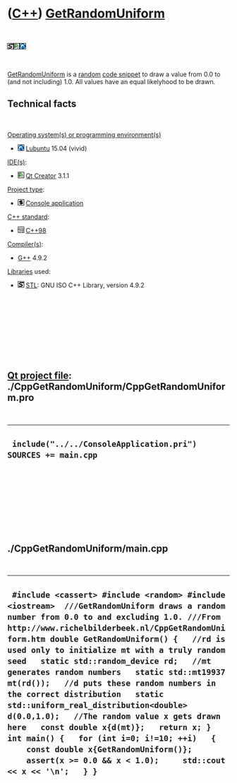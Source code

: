 
 

 

 

 

 

([C++](Cpp.md)) [GetRandomUniform](CppGetRandomUniform.md)
============================================================

 

![STL](PicStl.png)![Qt
Creator](PicQtCreator.png)![Lubuntu](PicLubuntu.png)

 

[GetRandomUniform](CppGetRandomUniform.md) is a [random](CppStdRand.mdom.md)
[code snippet](CppCodeSnippets.md) to draw a value from 0.0 to (and not
including) 1.0. All values have an equal likelyhood to be drawn.

Technical facts
---------------

 

[Operating system(s) or programming environment(s)](CppOs.md)

-   ![Lubuntu](PicLubuntu.png) [Lubuntu](CppLubuntu.md) 15.04 (vivid)

[IDE(s)](CppIde.md):

-   ![Qt Creator](PicQtCreator.png) [Qt Creator](CppQtCreator.md) 3.1.1

[Project type](CppQtProjectType.md):

-   ![console](PicConsole.png) [Console
    application](CppConsoleApplication.md)

[C++ standard](CppStandard.md):

-   ![C++98](PicCpp98.png) [C++98](Cpp98.md)

[Compiler(s)](CppCompiler.md):

-   [G++](CppGpp.md) 4.9.2

[Libraries](CppLibrary.md) used:

-   ![STL](PicStl.png) [STL](CppStl.md): GNU ISO C++ Library, version
    4.9.2

 

 

 

 

 

[Qt project file](CppQtProjectFile.md): ./CppGetRandomUniform/CppGetRandomUniform.pro
--------------------------------------------------------------------------------------

 

  ----------------------------------------------------------------
  ` include("../../ConsoleApplication.pri") SOURCES += main.cpp`
  ----------------------------------------------------------------

 

 

 

 

 

./CppGetRandomUniform/main.cpp
------------------------------

 

  ---------------------------------------------------------------------------------------------------------------------------------------------------------------------------------------------------------------------------------------------------------------------------------------------------------------------------------------------------------------------------------------------------------------------------------------------------------------------------------------------------------------------------------------------------------------------------------------------------------------------------------------------------------------------------------------------------------------------------------------------------------------
  ` #include <cassert> #include <random> #include <iostream>  ///GetRandomUniform draws a random number from 0.0 to and excluding 1.0. ///From http://www.richelbilderbeek.nl/CppGetRandomUniform.htm double GetRandomUniform() {   //rd is used only to initialize mt with a truly random seed   static std::random_device rd;   //mt generates random numbers   static std::mt19937 mt(rd());   //d puts these random numbers in the correct distribution   static std::uniform_real_distribution<double> d(0.0,1.0);   //The random value x gets drawn here   const double x{d(mt)};   return x; }  int main() {   for (int i=0; i!=10; ++i)   {     const double x{GetRandomUniform()};     assert(x >= 0.0 && x < 1.0);     std::cout << x << '\n';   } }`
  ---------------------------------------------------------------------------------------------------------------------------------------------------------------------------------------------------------------------------------------------------------------------------------------------------------------------------------------------------------------------------------------------------------------------------------------------------------------------------------------------------------------------------------------------------------------------------------------------------------------------------------------------------------------------------------------------------------------------------------------------------------------

 

 

 

 

 

 

